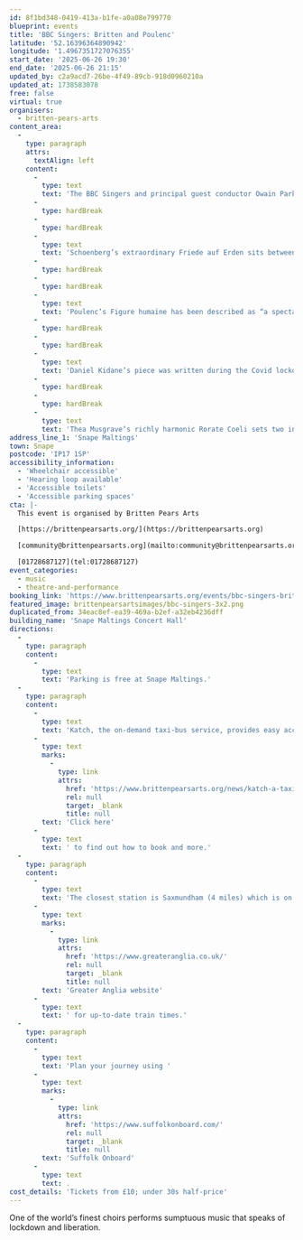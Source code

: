 ```yaml
---
id: 8f1bd348-0419-413a-b1fe-a0a08e799770
blueprint: events
title: 'BBC Singers: Britten and Poulenc'
latitude: '52.16396364890942'
longitude: '1.4967351727076355'
start_date: '2025-06-26 19:30'
end_date: '2025-06-26 21:15'
updated_by: c2a9acd7-26be-4f49-89cb-918d0960210a
updated_at: 1738583078
free: false
virtual: true
organisers:
  - britten-pears-arts
content_area:
  -
    type: paragraph
    attrs:
      textAlign: left
    content:
      -
        type: text
        text: 'The BBC Singers and principal guest conductor Owain Park present a feast of wonderful choral music. Benjamin Britten’s A.M.D.G. (an abbreviation of the Latin for “To the greater glory of God”) is an entrancing setting of mystical and uplifting poems by Gerald Manley Hopkins. The full set of songs was not performed until 1984, after Britten’s death, and published five years after that. It is a work of great challenge and drama which certainly rewards both singers and listeners.'
      -
        type: hardBreak
      -
        type: hardBreak
      -
        type: text
        text: 'Schoenberg’s extraordinary Friede auf Erden sits between harmonic worlds, and between Romantic and Expressionist tendencies. It begins with Christmas and expands into a choral evocation of peace on earth. It is an extraordinary piece which deserves widespread listening.'
      -
        type: hardBreak
      -
        type: hardBreak
      -
        type: text
        text: 'Poulenc’s Figure humaine has been described as “a spectacular choral hymn to freedom”. It dates from the Second World War and is a masterful setting of Paul Eluard’s anti-war poetry. It looks to a day of liberation – not just the end of the war he was so woefully amidst, but also a greater day of worldly peace and freedom to come.'
      -
        type: hardBreak
      -
        type: hardBreak
      -
        type: text
        text: 'Daniel Kidane’s piece was written during the Covid lockdown on the theme of people who could no longer see each other, between whom barriers had arisen. It is a stirring setting of Simon Armitage which reminds us of that recent time when, though confined to a single space, so many could not help but sing and make music.'
      -
        type: hardBreak
      -
        type: hardBreak
      -
        type: text
        text: 'Thea Musgrave’s richly harmonic Rorate Coeli sets two interleaved poems of the famous Scottish poet William Dunbar. One speaks of the Nativity, the other the Resurrection. Then the miniature gem that is Palestrina’s Regina Caeli looks ahead to the Ascension with joyful interplay between two groups of four voices.'
address_line_1: 'Snape Maltings'
town: Snape
postcode: 'IP17 1SP'
accessibility_information:
  - 'Wheelchair accessible'
  - 'Hearing loop available'
  - 'Accessible toilets'
  - 'Accessible parking spaces'
cta: |-
  This event is organised by Britten Pears Arts

  [https://brittenpearsarts.org/](https://brittenpearsarts.org)

  [community@brittenpearsarts.org](mailto:community@brittenpearsarts.org)

  [01728687127](tel:01728687127)
event_categories:
  - music
  - theatre-and-performance
booking_link: 'https://www.brittenpearsarts.org/events/bbc-singers-britten-and-poulenc'
featured_image: brittenpearsartsimages/bbc-singers-3x2.png
duplicated_from: 34eac8ef-ea39-469a-b2ef-a32eb4236dff
building_name: 'Snape Maltings Concert Hall'
directions:
  -
    type: paragraph
    content:
      -
        type: text
        text: 'Parking is free at Snape Maltings.'
  -
    type: paragraph
    content:
      -
        type: text
        text: 'Katch, the on-demand taxi-bus service, provides easy access to Snape Maltings, connecting it to the towns of Framlingham, Parham, Hacheston, Wickham Market, Wickham Market Railway Station at Campsea Ashe, and Tunstall. '
      -
        type: text
        marks:
          -
            type: link
            attrs:
              href: 'https://www.brittenpearsarts.org/news/katch-a-taxi-bus-to-snape-maltings'
              rel: null
              target: _blank
              title: null
        text: 'Click here'
      -
        type: text
        text: ' to find out how to book and more.'
  -
    type: paragraph
    content:
      -
        type: text
        text: 'The closest station is Saxmundham (4 miles) which is on the East Suffolk Ipswich on the Lowestoft train line. Wickham Market station (6 miles) is located in Campsea Ash on the same line. Visit the '
      -
        type: text
        marks:
          -
            type: link
            attrs:
              href: 'https://www.greateranglia.co.uk/'
              rel: null
              target: _blank
              title: null
        text: 'Greater Anglia website'
      -
        type: text
        text: ' for up-to-date train times.'
  -
    type: paragraph
    content:
      -
        type: text
        text: 'Plan your journey using '
      -
        type: text
        marks:
          -
            type: link
            attrs:
              href: 'https://www.suffolkonboard.com/'
              rel: null
              target: _blank
              title: null
        text: 'Suffolk Onboard'
      -
        type: text
        text: .
cost_details: 'Tickets from £10; under 30s half-price'
---
```

One of the world’s finest choirs performs sumptuous music that speaks of lockdown and liberation.